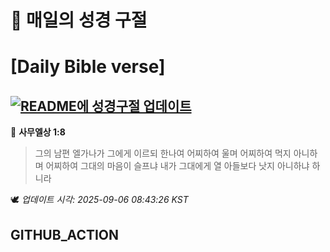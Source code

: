 # 🙏 매일의 성경 구절
# [Daily Bible verse]
## [![README에 성경구절 업데이트](https://github.com/DONGSUKA/first_test/actions/workflows/update-readme-bible.yml/badge.svg)](https://github.com/DONGSUKA/first_test/actions/workflows/update-readme-bible.yml)
<!-- START_BIBLE_VERSE -->
📖 **사무엘상 1:8**
> 그의 남편 엘가나가 그에게 이르되 한나여 어찌하여 울며 어찌하여 먹지 아니하며 어찌하여 그대의 마음이 슬프냐 내가 그대에게 열 아들보다 낫지 아니하냐 하니라

🕊️ _업데이트 시각: 2025-09-06 08:43:26 KST_
  <!-- END_BIBLE_VERSE -->
## GITHUB_ACTION
